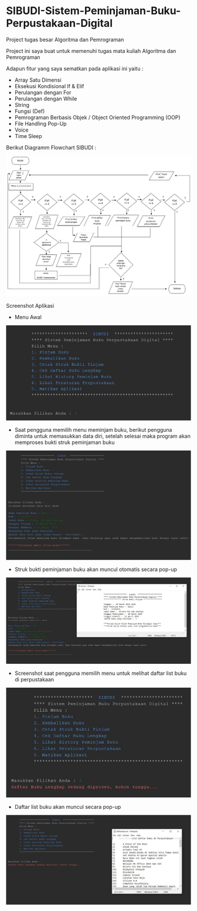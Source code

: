 # SIBUDI-Sistem-Peminjaman-Buku-Perpustakaan-Digital
Project tugas besar Algoritma dan Pemrograman

Project ini saya buat untuk memenuhi tugas mata kuliah Algoritma dan Pemrograman

Adapun fitur yang saya sematkan pada aplikasi ini yaitu :
  - Array Satu Dimensi
  - Eksekusi Kondisional If & Elif
  - Perulangan dengan For
  - Perulangan dengan While
  - String
  - Fungsi (Def)
  - Pemrograman Berbasis Objek / Object Oriented Programming (OOP)
  - File Handling Pop-Up
  - Voice
  - Time Sleep
  
  Berikut Diagramm Flowchart SIBUDI :

![alt text](https://raw.githubusercontent.com/nblakbar10/SIBUDI-Sistem-Peminjaman-Buku-Perpustakaan-Digital/master/flowchart.JPG)

Screenshot Aplikasi

- Menu Awal

![alt text](https://raw.githubusercontent.com/nblakbar10/SIBUDI-Sistem-Peminjaman-Buku-Perpustakaan-Digital/master/satu.JPG)

- Saat pengguna memilih menu meminjam buku, berikut pengguna diminta untuk memasukkan data diri, setelah selesai maka program akan memproses bukti struk peminjaman buku

![alt text](https://raw.githubusercontent.com/nblakbar10/SIBUDI-Sistem-Peminjaman-Buku-Perpustakaan-Digital/master/dua.JPG)

- Struk bukti peminjaman buku akan muncul otomatis secara pop-up

![alt text](https://raw.githubusercontent.com/nblakbar10/SIBUDI-Sistem-Peminjaman-Buku-Perpustakaan-Digital/master/tiga.JPG)

- Screenshot saat pengguna memilih menu untuk melihat daftar list buku di perpustakaan

![alt text](https://raw.githubusercontent.com/nblakbar10/SIBUDI-Sistem-Peminjaman-Buku-Perpustakaan-Digital/master/empat.JPG)

- Daftar list buku akan muncul secara pop-up

![alt text](https://raw.githubusercontent.com/nblakbar10/SIBUDI-Sistem-Peminjaman-Buku-Perpustakaan-Digital/master/lima.JPG)
